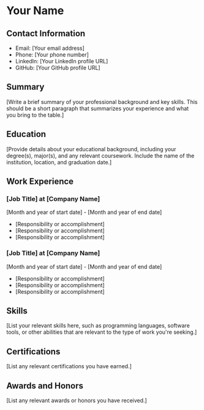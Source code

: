 # Your Name

## Contact Information

- Email: [Your email address]
- Phone: [Your phone number]
- LinkedIn: [Your LinkedIn profile URL]
- GitHub: [Your GitHub profile URL]

## Summary

[Write a brief summary of your professional background and key skills. This should be a short paragraph that summarizes your experience and what you bring to the table.]

## Education

[Provide details about your educational background, including your degree(s), major(s), and any relevant coursework. Include the name of the institution, location, and graduation date.]

## Work Experience

### [Job Title] at [Company Name]

[Month and year of start date] - [Month and year of end date]

- [Responsibility or accomplishment]
- [Responsibility or accomplishment]
- [Responsibility or accomplishment]

### [Job Title] at [Company Name]

[Month and year of start date] - [Month and year of end date]

- [Responsibility or accomplishment]
- [Responsibility or accomplishment]
- [Responsibility or accomplishment]

## Skills

[List your relevant skills here, such as programming languages, software tools, or other abilities that are relevant to the type of work you're seeking.]

## Certifications

[List any relevant certifications you have earned.]

## Awards and Honors

[List any relevant awards or honors you have received.]

